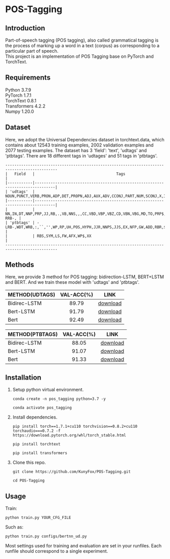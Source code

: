# POS-Tagging
## Introduction
Part-of-speech tagging (POS tagging), also called grammatical tagging is the process of marking up a word in a text (corpus) as corresponding to a particular part of speech. \
This project is an implementation of POS Tagging base on PyTorch and TorchText.

## Requirements 
Python 3.7.9 \
PyTorch 1.7.1 \
TorchText 0.8.1 \
Transformers 4.2.2 \
Numpy 1.20.0 

## Dataset 
Here, we adopt the Universal Dependencies dataset in torchtext.data, which contains about 12543 training examples, 2002 validation examples and 2077 testing examples. The dataset has 3 'field': 'text', 'udtags' and 'ptbtags'. There are 18 different tags in 'udtages' and 51 tags in 'ptbtags'. 
```
---------------------------------------------------------------------------------------------
|   Field   |                                    Tags                                       |
|-----------|-------------------------------------------------------------------------------|
| 'udtags'  | NOUN,PUNCT,VERB,PRON,ADP,DET,PROPN,ADJ,AUX,ADV,CCONJ,PART,NUM,SCONJ,X,INTJ,SYM|
|-----------|-------------------------------------------------------------------------------|
|           | NN,IN,DT,NNP,PRP,JJ,RB,.,VB,NNS,,,CC,VBD,VBP,VBZ,CD,VBN,VBG,MD,TO,PRP$,-RRB-, |
| 'ptbtags' | -LRB-,WDT,WRB,:,``,'',WP,RP,UH,POS,HYPH,JJR,NNPS,JJS,EX,NFP,GW,ADD,RBR,$,PDT, |
|           | RBS,SYM,LS,FW,AFX,WP$,XX                                                      |
---------------------------------------------------------------------------------------------
```

## Methods 
Here, we provide 3 method for POS tagging: bidirection-LSTM, BERT+LSTM and BERT. And we train these model with 'udtags' and 'ptbtags'.

| METHOD(UDTAGS) | VAL-ACC(%) | LINK |
| :----- | :--------: | :--: |
|Bidirec-LSTM | 89.79 | [download](https://drive.google.com/file/d/1Hn9F6AWO3cCJTL4U2p6B_R2JXuiKzBzy/view?usp=sharing) |
|Bert-LSTM | 91.79 | [download](https://drive.google.com/file/d/1rM3rSLeuZho9AWzOoy-MENNBvTuZimZb/view?usp=sharing) |
|Bert | 92.49 | [download](https://drive.google.com/file/d/1zR5VsW_MnmkJ_sUSl7dlTKND-U_qr4b9/view?usp=sharing) |

| METHOD(PTBTAGS) | VAL-ACC(%) | LINK |
| :----- | :--------: | :--: |
|Bidirec-LSTM | 88.05 | [download](https://drive.google.com/file/d/1f8n8kD00bgf2KQS1TVu8zgIYU2sEHTOx/view?usp=sharing) |
|Bert-LSTM | 91.07 | [download](https://drive.google.com/file/d/1pLUmrUYpT1AtyIsg8aG7co2ENC30b6vA/view?usp=sharing) |
|Bert | 91.33 | [download](https://drive.google.com/file/d/11gNwjaEln7lRyhcu6u3Gt1te_wjif2KF/view?usp=sharing) |

## Installation 
1. Setup python virtual environment.
    ```
    conda create -n pos_tagging python=3.7 -y 

    conda activate pos_tagging
    ```
2. Install dependencies.
    ```
    pip install torch==1.7.1+cu110 torchvision==0.8.2+cu110 torchaudio===0.7.2 -f https://download.pytorch.org/whl/torch_stable.html

    pip install torchtext 

    pip install transformers
    ```
3. Clone this repo. 
    ```
    git clone https://github.com/KunyFox/POS-Tagging.git 

    cd POS-Tagging
    ```

## Usage
 Train:
```
python train.py YOUR_CFG_FILE
```
Such as:
```
python train.py configs/bertnn_ud.py
```
Most settings used for training and evaluation are set in your runfiles. Each runfile should correspond to a single experiment.